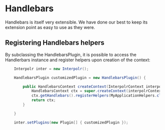 Handlebars
==========

Handlebars is itself very extensible. We have done our best to keep its extension point as easy to use as they were.

Registering Handlebars helpers
------------------------------

By subclassing the HandlebarsPlugin, it is possible to access the Handlerbars instance and register helpers
upon creation of the context:

```java
    Interpolr inter = new Interpolr();

    HandlebarsPlugin customizedPlugin = new HandlebarsPlugin() {

        public HandlebarsContext createContext(InterpolrContext interpolrContext) {
            HandlebarsContext ctx = super.createContext(interpolrContext);
            ctx.getHandlebars().registerHelpers(MyApplicationHelpers.class);
            return ctx;
        }

    }

    inter.setPlugins(new Plugin[] { customizedPlugin });
```
